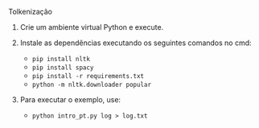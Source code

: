 Tolkenização

1. Crie um ambiente virtual Python e execute.

2. Instale as dependências executando os seguintes comandos no cmd:
    - `pip install nltk`
    - `pip install spacy`
    - `pip install -r requirements.txt`
    - `python -m nltk.downloader popular`

3. Para executar o exemplo, use:
    - `python intro_pt.py log > log.txt`
